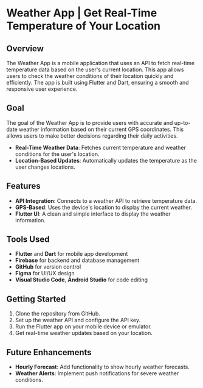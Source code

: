 # Weather App | Get Real-Time Temperature of Your Location

## Overview
The Weather App is a mobile application that uses an API to fetch real-time temperature data based on the user's current location. This app allows users to check the weather conditions of their location quickly and efficiently. The app is built using Flutter and Dart, ensuring a smooth and responsive user experience.

## Goal
The goal of the Weather App is to provide users with accurate and up-to-date weather information based on their current GPS coordinates. This allows users to make better decisions regarding their daily activities.

- **Real-Time Weather Data**: Fetches current temperature and weather conditions for the user's location.
- **Location-Based Updates**: Automatically updates the temperature as the user changes locations.

## Features
- **API Integration**: Connects to a weather API to retrieve temperature data.
- **GPS-Based**: Uses the device's location to display the current weather.
- **Flutter UI**: A clean and simple interface to display the weather information.

## Tools Used
- **Flutter** and **Dart** for mobile app development
- **Firebase** for backend and database management
- **GitHub** for version control
- **Figma** for UI/UX design
- **Visual Studio Code**, **Android Studio** for code editing

## Getting Started
1. Clone the repository from GitHub.
2. Set up the weather API and configure the API key.
3. Run the Flutter app on your mobile device or emulator.
4. Get real-time weather updates based on your location.

## Future Enhancements
- **Hourly Forecast**: Add functionality to show hourly weather forecasts.
- **Weather Alerts**: Implement push notifications for severe weather conditions.


